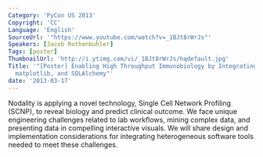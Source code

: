 ```yaml
---
Category: 'PyCon US 2013'
Copyright: 'CC'
Language: 'English'
SourceUrl: '"https://www.youtube.com/watch?v=_1BJt8rWrJs"'
Speakers: [Jacob Rothenbuhler]
Tags: [poster]
ThumbnailUrl: 'http://i.ytimg.com/vi/_1BJt8rWrJs/hqdefault.jpg'
Title: '"[Poster] Enabling High Throughput Immunobiology by Integrating Django, numpy,
  matplotlib, and SQLAlchemy"'
date: '2013-03-17'
---
```

Nodality is applying a novel technology, Single Cell Network Profiling (SCNP), to reveal biology and predict clinical outcome. We face unique engineering challenges related to lab workflows, mining complex data, and presenting data in compelling interactive visuals. We will share design and implementation considerations for integrating heterogeneous software tools needed to meet these challenges.